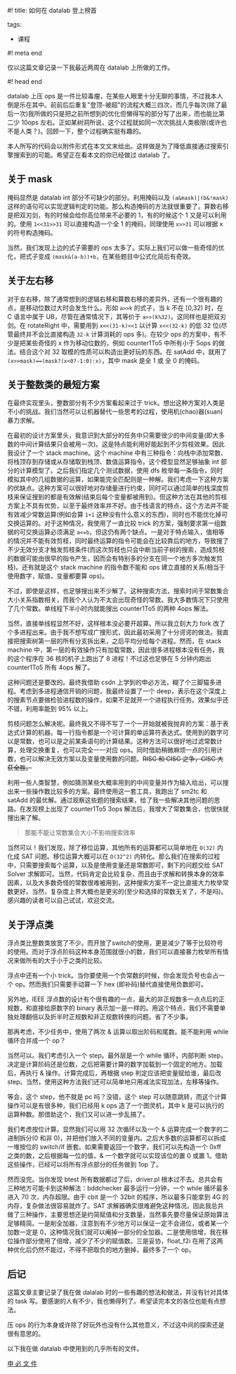 #! title: 如何在 datalab 登上榜首

tags:

  - 课程

#! meta end

仅以这篇文章记录一下我最近两周在 datalab 上所做的工作。

#! head end

datalab 上压 ops 是一件比较毒瘤，在某些人眼里十分无聊的事情，不过我本人倒是乐在其中。前前后后重复"登顶-被超"的流程大概三四次，而几乎每次(除了最后一次)我所做的只是把之前所想到的优化但懒得写的部分写了出来，而也能比第二少 10ops 左右。正如某树洞所说，这个过程就如同一次次挑战人类极限(或许也不是人类？)。回顾一下，整个过程确实挺有趣的。

本人所写的代码会以附件形式在本文文末给出。这样做是为了降低直接通过搜索引擎搜索到的可能。希望正在看本文的你已经做过 datalab 了。

## 关于 mask

掩码显然是 datalab int 部分不可缺少的部分。利用掩码以及 `(a&mask)|(b&!mask)` 这样的语句可以实现逻辑判定的功能。那么构造掩码的方法就很重要了。算数右移是把双刃剑，有的时候会给你高位带来不必要的 1，有的时候这个 1 又是可以利用的。使用 `1<<31>>31` 可以直接构造一个全 1 的掩码，同理使用 `x>>31` 可以根据 x 的符号构造掩码。

当然，我们发现上边的式子需要的 ops 太多了。实际上我们可以做一些奇怪的优化，把式子变成 `(mask&(a-b))+b`，在某些题目中公式化简后有奇效。

## 关于左右移

对于左右移，除了通常想到的逻辑右移和算数右移的差异外，还有一个很有趣的点，是移动位数过大时会发生什么。形如 `a>>k` 的式子，当 k 不在 [0,32) 时，在 C 语言中属于 UB，尽管在通常情况下，其等价于 `a>>(k%32)`。这同样也是把双刃剑。在 rotateRight 中，需要用到 `x<<(31-k)<<1` 以计算 `x<<(32-k)` 的低 32 位(尽管最终并不会比直接构造 `32-k` 计算消耗的 ops 多)。在较少 ops 的方案中，有不少是把某些奇怪的 x 作为移动位数的，例如 counter1To5 中所有小于 5ops 的做法。结合这个对 32 取模的性质可以构造出更好玩的东西。在 satAdd 中，就用了 `(x>>mask)==(mask?(x<0?-1:0):x)`，其中 mask 是全 1 或 全 0 的掩码。

## 关于整数类的最短方案

在最终实现里头，整数部分有不少方案看起来过于 trick。想出这种方案对人类是不小的挑战。我们当然可以让机器替代一些思考的过程，使用机(chao)器(suan)暴力求解。

在最初的设计方案里头，我意识到大部分的任务中只需要很少的中间变量(即大多数的中间计算结果只会被用一次)。这是特点能利用好能起到不少剪枝效果。因此我设计了一个 stack machine。这个 machine 中有三种指令：向栈中添加常数、将栈顶存到存储或从存储取到栈顶、数值运算指令。这个模型显然足够抽象 int 部分的计算模型了。之后我们指定几个测试数据，使用 dfs 枚举每一条指令，同时模拟其中的几组数据的运算，如果能完全匹配则是一种解。我们考虑一下这种方案的优缺点。这种方案可以很好地对存储量进行约束，同时可以通过简单的栈深度剪枝来保证搜到的都是有效解(结束后每个变量都被用到)。但这种方法在其他的剪枝方案上不具有优势，以至于最终效率并不好。由于栈语言的特点，这个方法并不能有效减少常数运算(例如会算 `1+1` 这种没有什么意义的东西)，同时也不能优化掉可交换运算的。对于这种情况，我使用了一直比较 trick 的方案，强制要求第一组数据的可交换运算必须满足 `a<=b`，但这仍有两个缺点。一是对于特点输入，值相等的情况并不能有效剪枝，同时最终运算的指令可能会在比较靠后的地方，导致搜了不少无效分支才触发剪枝条件(而这次剪枝也只会中断当前子树的搜索，造成剪枝的数据可能由很早的指令产生，因而会有特别多的分支在同一个地方多次触发剪枝)。还有就是这个 stack machine 的指令数不能和 ops 建立直接的关系(相当于使用数字，赋值，变量都要算 ops)。

不过，即使是这样，也足够搜出来不少解了。这种搜索方法，搜索时间于常数集合大小关系指数相关，而我个人认为不太会出现奇怪的常数。我大多数情况下只使用了几个常数。单线程下半小时内就能搜出 counter1To5 的两种 4ops 解法。

当然，直接单线程显然不好，这样根本没必要开超算。所以我立刻大力 fork 改了个多进程出来。由于我不想写成广搜形式，因此最初采用了十分谔谔的做法。我直接把搜索树第一层的所有分支拆出来，之后平均分给每个进程。然而，在 stack machine 中，第一层的有效操作只有加载常数，因此很多进程根本没有任务，我的这个程序在 36 核的机子上跑出了 8 进程！不过这也足够在 5 分钟内跑出  counter1To5 所有 4ops 解了。

这种问题还是要改的。最终我借助 csdn 上学到的申必方法，糊了个三脚猫多进程。考虑到多进程通信开销的问题，我最终设置了一个 deep，表示在这个深度上的搜素节点要做检验进程数的操作，如果不足就开一个进程执行任务。效果似乎还不错，利用率能到 95% 以上。

剪枝问题怎么解决呢。最终我又不得不写了一个一开始就被我抛弃的方案：基于表达式计算的机器。每一行指令都是一个可计算的单运算符表达式。使用到的数字可以是常数，也可以是之前某条语句的计算结果。这种方法可以很好地过滤常数计算，处理交换重复，也可以完全一一对应 ops。同时借助稍微麻烦一点的引用计数，也可以解决无效方案以及变量使用数的问题。~~RISC 和 CISC 之争，CISC 大获全胜。~~

利用一些人类智慧，例如猜测某些大概率用到的中间变量并作为输入给出，可以搜出来一些操作数比较多的方案。最终使用这一套工具，我跑出了 sm2tc 和 satAdd 的最优解。通过观察这些题的搜索结果，给了我一些解决其他问题的思路。在发现榜上出现了 counter1To5 3ops 解法后，我增大了常数集合，也很快就搜出来了解。

> 那能不能让常数集合大小不影响搜索效率

当然可以！我们发现，除了移位运算，其他所有的运算都可以简单地在 `O(32)` 内化成 SAT 问题。移位运算大概可以在 `O(32^2)` 内转化。那么我们在搜索的过程中，只需要搜索每个运算，以及是使用变量还是常数即可，剩下的问题交给 SAT Solver 求解即可。当然，代码肯定会比较复杂，而且由于求解和转换本身的效率因素，以及大多数奇怪的常数很难被用到，这种搜索方案不一定比直接大力枚举常数更好。当然，复杂度上界大概也是更劣的(至少和选择的常数无关了，不是吗)。感兴趣的读者可以自己试试，欢迎交流。

## 关于浮点类

浮点类比整数类放宽了不少。而开放了switch的使用，更是减少了等于比较符号的使用。而对于浮点阶码这种本身范围就很小的数，我们可以直接暴力枚举所有情况来做所有的大于小于之类的比较。

浮点中还有一个小 trick。当你要使用一个负常数的时候，你会发现负号也会占一个 op。然而我们只需要手动算一下 hex (即补码)替代直接使用负数即可。

另外地，IEEE 浮点数的设计有个很有趣的一点，最大的非正规数多一点点后的正规数，和直接给原数字的 binary 表示加一是一样的。用这个特点，我们不需要单独处理翻倍以及折半时正规数和非正规数转换的问题。省了不少事。

那再考虑，不少任务中，使用了两次 & 运算以取出阶码和尾数。能不能利用 while 循环合并成一个 op？

当然可以。我们考虑引入一个 step。最外层是一个 while 循环，内部判断 step，决定是计算阶码还是位数，之后把需要计算的数字加载到一个固定的地方。加载后，再执行 & 操作。计算完成后，再根据 step 判定应该把变量赋给谁，最后改 step。当然，使用这种方法我们还可以简单地只用减法实现加法，左移等操作。

等会，这个 step，他不就是 pc 吗？没错，这个 step 可以随意跳转，而这个计算操作可以是有很多种，我们已经用 k ops 造了一个图灵机，其中 k 是可以执行的运算种数。那借助这个，我们又可以进一步乱搞了。

我们考虑按位计算。显然我们可以用 32 次循环以及一个 & 运算完成一个数字的二进制拆分(0 和非 0)，并把他们放入不同的变量内。之后大多数的运算都可以拆成一堆按位的 switch/if 嵌套。如果需要返回一个数字，我们可以先构造一个 0xff 之类的数，之后根据每一位的值，& 一个数字就可以实现该位的置 0 或置 1。借助这些操作，已经可以将所有浮点部分的任务做到 1op 了。

然而没完。当你发现 btest 所有数据都过了后，driver.pl 根本过不去。总共会有三种地方可能卡到这种解法：bddchecker 最多运行一分钟，一个 while 循环最多进入 70 次，内存超限。由于 cbit 是一个 32bit 的程序，所以最多只能拿到 4G 的内存，复杂做法很容易就炸了。SAT 求解器确实很难避免这种情况。因此我总共做了三种操作，主要思想还是约简赋值和分支数量，当然事先要尽量保证原始算法足够精简。一是削全加器，注意到有不少地方可以保证一定不会进位，或者某一个加数一定是 0，这种情况我们就可以阉掉一部分的全加器。二是使用倍增，我在移位操作部分使用了倍增，减少了不少的赋值数。三是妥协，float_f2i 在用了这两种优化后仍然不能过，不得不把取负的地方删掉，最终多了一个 op。

## 后记

这篇文章主要记录了我在做 dalalab 时的一些有趣的想法和做法，并没有针对具体的 task 写。要感谢的人有不少，我也懒得列了。希望读完本文的各位也能有点想法。

压 ops 的行为本身或许除了好玩外也没有什么其他意义，不过这中间的探索还是很有意思的。



以下我在做 datalab 中使用到的几乎所有的文件。

[申 必 文 件](2110/datalab.zip)

